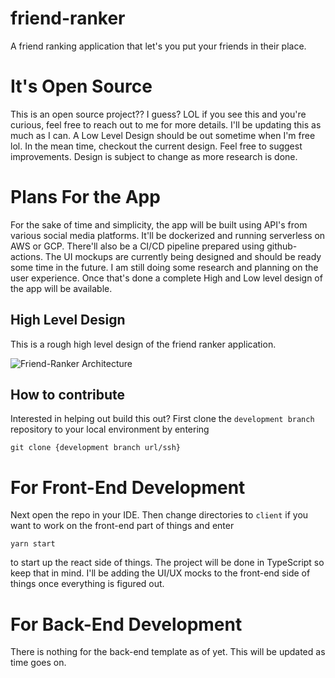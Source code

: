 # friend-ranker
A friend ranking application that let's you put your friends in their place.

# It's Open Source
This is an open source project?? I guess? LOL if you see this and you're curious, feel free to reach out to me for more details. 
I'll be updating this as much as I can. A Low Level Design should be out sometime when I'm free lol. In the mean time, checkout the current design. 
Feel free to suggest improvements. Design is subject to change as more research is done.

# Plans For the App
For the sake of time and simplicity, the app will be built using API's from various social media platforms. It'll be dockerized and running serverless on AWS or GCP. There'll also be a CI/CD pipeline prepared using github-actions.
The UI mockups are currently being designed and should be ready some time in the future. I am still doing some research and planning on the user experience. Once that's done a complete High and Low level design of the app will be available. 

## High Level Design
This is a rough high level design of the friend ranker application.

![Friend-Ranker Architecture](https://user-images.githubusercontent.com/61554248/141692748-f48877ed-b6a6-49ad-867d-7b77549b4b7d.png)


## How to contribute
Interested in helping out build this out? 
First clone the `development branch` repository to your local environment  by entering 

`git clone {development branch url/ssh} `

# For Front-End Development
Next open the repo in your IDE. Then change directories to `client` if you want to work on the front-end part of things and enter 

`yarn start`

to start up the react side of things. The project will be done in TypeScript so keep that in mind. I'll be adding the UI/UX mocks to the front-end side of things once everything is figured out.

# For Back-End Development
There is nothing for the back-end template as of yet. This will be updated as time goes on.
